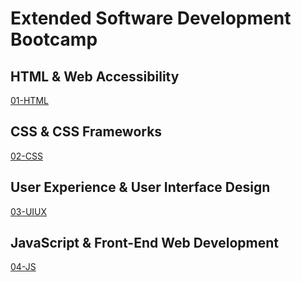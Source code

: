 # Extended Software Development Bootcamp

## HTML & Web Accessibility
[01-HTML](/Courses/02-Extended/01-HTML/)
## CSS & CSS Frameworks
[02-CSS](/Courses/02-Extended/02-CSS/)
## User Experience & User Interface Design
[03-UIUX](/Courses/02-Extended/03-UIUX/)
## JavaScript & Front-End Web Development
[04-JS](/Courses/02-Extended/04-JS/)
